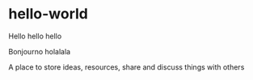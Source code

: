 # hello-world

Hello hello hello

Bonjourno holalala 


A place to store ideas, resources, share and discuss things with others


